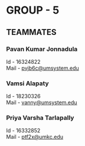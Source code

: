 # GROUP - 5

## TEAMMATES

### Pavan Kumar Jonnadula
Id - 16324822<br>
Mail - pvjb6c@umsystem.edu

### Vamsi Alapaty
Id - 18230326<br>
Mail - vanny@umsystem.edu

### Priya Varsha Tarlapally 
Id - 16332852<br>
Mail - ptf2x@umkc.edu
